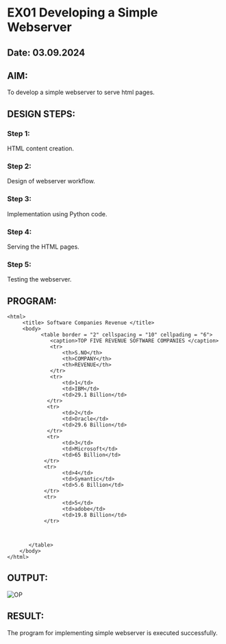 # EX01 Developing a Simple Webserver
## Date: 03.09.2024

## AIM:
To develop a simple webserver to serve html pages.

## DESIGN STEPS:
### Step 1: 
HTML content creation.

### Step 2:
Design of webserver workflow.

### Step 3:
Implementation using Python code.

### Step 4:
Serving the HTML pages.

### Step 5:
Testing the webserver.

## PROGRAM:

```
<html>
     <title> Software Companies Revenue </title>
     <body>
           <table border = "2" cellspacing = "10" cellpading = "6">
              <caption>TOP FIVE REVENUE SOFTWARE COMPANIES </caption>
              <tr>
                  <th>S.NO</th>
                  <th>COMPANY</th>			
                  <th>REVENUE</th>
              </tr>
              <tr>
                  <td>1</td>
                  <td>IBM</td>
                  <td>29.1 Billion</td>
             </tr>
             <tr>
                  <td>2</td>
                  <td>Oracle</td>
                  <td>29.6 Billion</td>
             </tr>
             <tr>
                  <td>3</td>
                  <td>Microsoft</td>
                  <td>65 Billion</td>
            </tr>
            <tr>
                  <td>4</td>
                  <td>Symantic</td>
                  <td>5.6 Billion</td>
            </tr>
            <tr>
                  <td>5</td>
                  <td>adobe</td>
                  <td>19.8 Billion</td>
            </tr>
            
        

       </table>
    </body>
</html>
```

## OUTPUT:

![OP](https://github.com/user-attachments/assets/4323fe2a-79bb-4ca4-b79e-2ef326dc2b9b)

## RESULT:
The program for implementing simple webserver is executed successfully.
